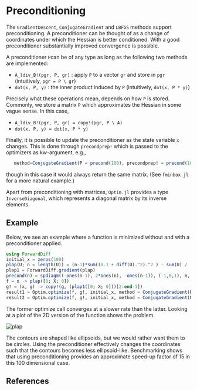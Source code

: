 # Preconditioning

The `GradientDescent`, `ConjugateGradient` and `LBFGS` methods support preconditioning. A preconditioner
can be thought of as a change of coordinates under which the Hessian is better conditioned. With a
good preconditioner substantially improved convergence is possible.

A preconditioner `P`can be of any type as long as the following two methods are
implemented:

* `A_ldiv_B!(pgr, P, gr)` : apply `P` to a vector `gr` and store in `pgr`
      (intuitively, `pgr = P \ gr`)
* `dot(x, P, y)` : the inner product induced by `P`
      (intuitively, `dot(x, P * y)`)

Precisely what these operations mean, depends on how `P` is stored. Commonly, we store a matrix `P` which
approximates the Hessian in some vague sense. In this case,

* `A_ldiv_B!(pgr, P, gr) = copy!(pgr, P \ A)`
* `dot(x, P, y) = dot(x, P * y)`

Finally, it is possible to update the preconditioner as the state variable `x`
changes. This is done through  `precondprep!` which is passed to the
optimizers as kw-argument, e.g.,
```jl
   method=ConjugateGradient(P = precond(100), precondprep! = precond(100))
```
though in this case it would always return the same matrix.
(See `fminbox.jl` for a more natural example.)

Apart from preconditioning with matrices, `Optim.jl` provides
a type `InverseDiagonal`, which represents a diagonal matrix by
its inverse elements.

## Example
Below, we see an example where a function is minimized without and with a preconditioner
applied.
```jl
using ForwardDiff
initial_x = zeros(100)
plap(U; n = length(U)) = (n-1)*sum((0.1 + diff(U).^2).^2 ) - sum(U) / (n-1)
plap1 = ForwardDiff.gradient(plap)
precond(n) = spdiagm((-ones(n-1), 2*ones(n), -ones(n-1)), (-1,0,1), n, n)*(n+1)
f = x -> plap([0; X; 0])
g! = (x, g) -> copy!(g, (plap1([0; X; 0]))[2:end-1])
result1 = Optim.optimize(f, g!, initial_x, method = ConjugateGradient(P = nothing))
result2 = Optim.optimize(f, g!, initial_x, method = ConjugateGradient(P = precond(100)))
```
The former optimize call converges at a slower rate than the latter. Looking at a
 plot of the 2D version of the function shows the problem.

![plap](./plap.png)

The contours are shaped like ellipsoids, but we would rather want them to be circles.
Using the preconditioner effectively changes the coordinates such that the contours
becomes less ellipsoid-like. Benchmarking shows that using preconditioning provides
 an approximate speed-up factor of 15 in this 100 dimensional case.


## References

